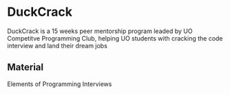 # DuckCrack
DuckCrack is a 15 weeks peer mentorship program leaded by UO Competitve Programming Club, helping UO students with cracking the code interview and land their dream jobs

## Material
Elements of Programming Interviews
